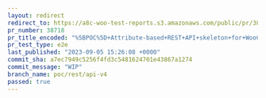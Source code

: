 ```yaml
---
layout: redirect
redirect_to: https://a8c-woo-test-reports.s3.amazonaws.com/public/pr/38718/e2e/index.html
pr_number: 38718
pr_title_encoded: "%5BPOC%5D+Attribute-based+REST+API+skeleton+for+WooCommerce"
pr_test_type: e2e
last_published: "2023-09-05 15:26:08 +0000"
commit_sha: a7ec7949c5256f4fd3c5481624701e43867a1274
commit_message: "WIP"
branch_name: poc/rest/api-v4
passed: true
---
```

